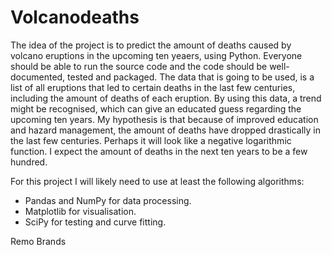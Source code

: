 # Volcanodeaths

The idea of the project is to predict the amount of deaths caused by volcano eruptions in the upcoming ten yeaers, using Python. Everyone should be able to run the source code and the code should be well-documented, tested and packaged. The data that is going to be used, is a list of all eruptions that led to certain deaths in the last few centuries, including the amount of deaths of each eruption. By using this data, a trend might be recognised, which can give an educated guess regarding the upcoming ten years. My hypothesis is that because of improved education and hazard management, the amount of deaths have dropped drastically in the last few centuries. Perhaps it will look like a negative logarithmic function. I expect the amount of deaths in the next ten years to be a few hundred.

For this project I will likely need to use at least the following algorithms:
- Pandas and NumPy for data processing.
- Matplotlib for visualisation.
- SciPy for testing and curve fitting.

Remo Brands

